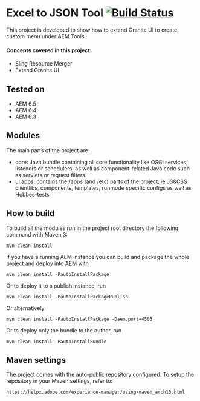 

# Excel to JSON Tool [![Build Status](https://travis-ci.com/vsr061/aem-excel-to-json.svg?branch=master)](https://travis-ci.com/vsr061/aem-excel-to-json)

This project is developed to show how to extend Granite UI to create custom menu under AEM Tools.
#### Concepts covered in this project:
* Sling Resource Merger
* Extend Granite UI

## Tested on

 - AEM 6.5
 - AEM 6.4
 - AEM 6.3

## Modules

The main parts of the project are:

* core: Java bundle containing all core functionality like OSGi services, listeners or schedulers, as well as component-related Java code such as servlets or request filters.
* ui.apps: contains the /apps (and /etc) parts of the project, ie JS&CSS clientlibs, components, templates, runmode specific configs as well as Hobbes-tests

## How to build

To build all the modules run in the project root directory the following command with Maven 3:

    mvn clean install

If you have a running AEM instance you can build and package the whole project and deploy into AEM with  

    mvn clean install -PautoInstallPackage
    
Or to deploy it to a publish instance, run

    mvn clean install -PautoInstallPackagePublish
    
Or alternatively

    mvn clean install -PautoInstallPackage -Daem.port=4503

Or to deploy only the bundle to the author, run

    mvn clean install -PautoInstallBundle

## Maven settings

The project comes with the auto-public repository configured. To setup the repository in your Maven settings, refer to:

    https://helpx.adobe.com/experience-manager/using/maven_arch13.html